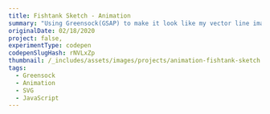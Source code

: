 ```yaml
---
title: Fishtank Sketch - Animation
summary: "Using Greensock(GSAP) to make it look like my vector line image of a fishtank is being drawn. You can click on the toggle to invert the image, or click the image itself to start the drawing process over."
originalDate: 02/18/2020
project: false,
experimentType: codepen
codepenSlugHash: rNVLxZp
thumbnail: /_includes/assets/images/projects/animation-fishtank-sketch.png
tags:
  - Greensock
  - Animation
  - SVG
  - JavaScript
---
```

